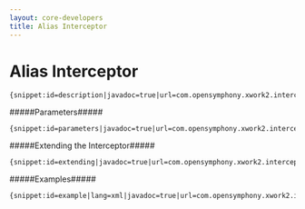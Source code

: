 ```yaml
---
layout: core-developers
title: Alias Interceptor
---
```


# Alias Interceptor



~~~~~~~
{snippet:id=description|javadoc=true|url=com.opensymphony.xwork2.interceptor.AliasInterceptor}
~~~~~~~

#####Parameters#####



~~~~~~~
{snippet:id=parameters|javadoc=true|url=com.opensymphony.xwork2.interceptor.AliasInterceptor}
~~~~~~~

#####Extending the Interceptor#####



~~~~~~~
{snippet:id=extending|javadoc=true|url=com.opensymphony.xwork2.interceptor.AliasInterceptor}
~~~~~~~

#####Examples#####



~~~~~~~
{snippet:id=example|lang=xml|javadoc=true|url=com.opensymphony.xwork2.interceptor.AliasInterceptor}
~~~~~~~
